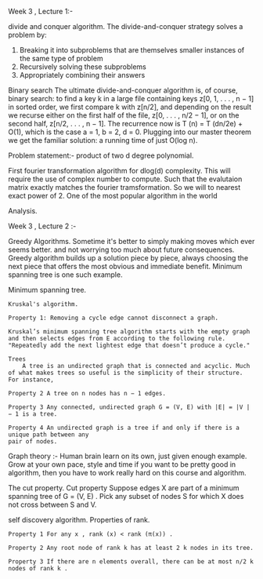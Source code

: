 Week 3 , Lecture 1:-

divide and conquer algorithm.
    The divide-and-conquer strategy solves a problem by:
1. Breaking it into subproblems that are themselves smaller instances of the same type of
problem
2. Recursively solving these subproblems
3. Appropriately combining their answers

Binary search
The ultimate divide-and-conquer algorithm is, of course, binary search: to find a key k in a
large file containing keys z[0, 1, . . . , n − 1] in sorted order, we first compare k with z[n/2], and
depending on the result we recurse either on the first half of the file, z[0, . . . , n/2 − 1], or on
the second half, z[n/2, . . . , n − 1]. The recurrence now is T (n) = T (dn/2e) + O(1), which is the
case a = 1, b = 2, d = 0. Plugging into our master theorem we get the familiar solution: a
running time of just O(log n).

Problem statement:- product of two d degree polynomial.

First fourier transformation algorithm for dlog(d) complexity.
This will require the use of complex number to compute.
Such that the evalutaion matrix exactly matches the fourier tramsformation.
So we will to nearest exact power of 2.
One of the most popular algorithm in the world

Analysis.

Week 3 , Lecture 2 :-

Greedy Algorithms.
    Sometime it's better to simply making moves which ever seems better. and not worrying too much about future consequences.
    Greedy algorithm builds up a solution piece by piece, always choosing the next piece that offers the most obvious and immediate benefit.
    Minimum spanning tree is one such example.

Minimum spanning tree.

    Kruskal's algorithm.

    Property 1: Removing a cycle edge cannot disconnect a graph.
    
    Kruskal’s minimum spanning tree algorithm starts with the empty graph and then selects edges from E according to the following rule.
    "Repeatedly add the next lightest edge that doesn’t produce a cycle."

    Trees
        A tree is an undirected graph that is connected and acyclic. Much of what makes trees so useful is the simplicity of their structure. For instance,
    
    Property 2 A tree on n nodes has n − 1 edges.

    Property 3 Any connected, undirected graph G = (V, E) with |E| = |V | − 1 is a tree.

    Property 4 An undirected graph is a tree if and only if there is a unique path between any
    pair of nodes.  

Graph theory :-
    Human brain learn on its own, just given enough example.
    Grow at your own pace, style and time
    if you want to be pretty good in algorithm, then you have to work really hard on this course and algorithm.

The cut property.
    Cut property Suppose edges X are part of a minimum spanning tree of G = (V, E) . Pick any
    subset of nodes S for which X does not cross between S and V.

self discovery algorithm.
Properties of rank.

    Property 1 For any x , rank (x) < rank (π(x)) .

    Property 2 Any root node of rank k has at least 2 k nodes in its tree.

    Property 3 If there are n elements overall, there can be at most n/2 k nodes of rank k .

